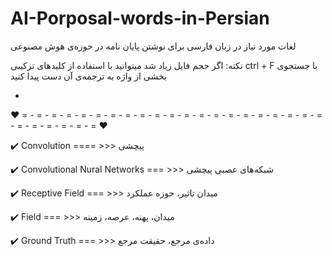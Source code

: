 # AI-Porposal-words-in-Persian
لغات مورد نیاز در زبان فارسی برای نوشتن پایان نامه در حوزه‌ی هوش مصنوعی


نکته: اگر حجم فایل زیاد شد میتوانید با استفاده از کلید‌های ترکیبی ctrl + F با جستجوی بخشی از واژه به ترجمه‌ی آن دست پیدا کنید



-

♥ = - = - = - = - = - = - = - = - = - = - = - = - = - = - = - = - = - = - = - = - = - = - = - = - = - = - = ❤

:heavy_check_mark: Convolution   ==== >>>  پیچشی

:heavy_check_mark: Convolutional Nural Networks   === >>> شبکه‌های عصبی پیچشی

:heavy_check_mark: Receptive Field  === >>> میدان تاثیر، حوزه عملکرد

:heavy_check_mark: Field  === >>> میدان، پهنه، عرصه، زمینه

:heavy_check_mark: Ground Truth  === >>> داده‌ی مرجع، حقیقت مرجع
